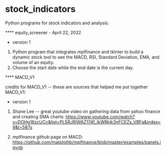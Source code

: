 # stock_indicators
Python programs for stock indicators and analysis. 

**** equity_screener - April 22, 2022
- version 1

1) Python program that integrates mplfinance and tkinter to build a dynamic stock tool to see the MACD, RSI, Standard Deviation, EMA, and volume of an equity.
2) Choose the start date while the end date is the current day.

**** MACD_V1 

credits for MACD_V1 -- these are sources that helped me put together MACD_V1:
- version 1

1) Shane Lee -- great youtube video on gathering data from yahoo finance and creating SMA charts: https://www.youtube.com/watch?v=DOHg16zcUCc&list=PL5RJRIWAZ174f_lkWRkjk3nFCEZs_VBFa&index=9&t=587s

2) mplfinance github page on MACD: https://github.com/matplotlib/mplfinance/blob/master/examples/panels.ipynb

